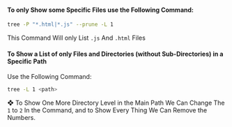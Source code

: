 
#### To only Show some Specific Files use the Following Command: 

```zsh
tree -P "*.html|*.js" --prune -L 1
```

This Command Will only List `.js` And `.html` Files 

#### To Show a List of only Files and Directories (without Sub-Directories) in a Specific Path

Use the Following Command: 

```zsh
tree -L 1 <path>
```

❖ To Show One More Directory Level in the Main Path We Can Change The `1` to `2` In the Command, and to Show Every Thing We Can Remove the Numbers. 



